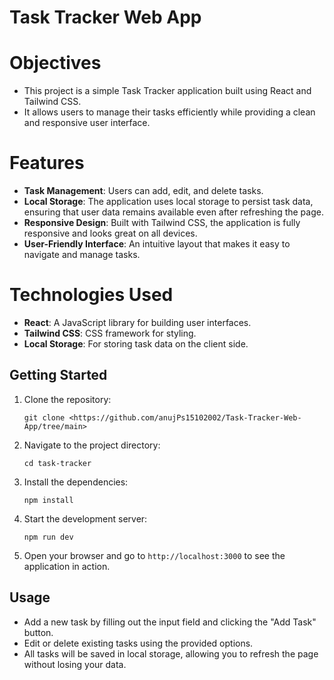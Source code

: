 # Task Tracker Web App
# Objectives
- This project is a simple Task Tracker application built using React and Tailwind CSS.
- It allows users to manage their tasks efficiently while providing a clean and responsive user interface.

# Features

- **Task Management**: Users can add, edit, and delete tasks.
- **Local Storage**: The application uses local storage to persist task data, ensuring that user data remains available even after refreshing the page.
- **Responsive Design**: Built with Tailwind CSS, the application is fully responsive and looks great on all devices.
- **User-Friendly Interface**: An intuitive layout that makes it easy to navigate and manage tasks.

# Technologies Used
- **React**: A JavaScript library for building user interfaces.
- **Tailwind CSS**: CSS framework for styling.
- **Local Storage**: For storing task data on the client side.

## Getting Started
1. Clone the repository:
   ```
   git clone <https://github.com/anujPs15102002/Task-Tracker-Web-App/tree/main>
   ```
2. Navigate to the project directory:
   ```
   cd task-tracker
   ```
3. Install the dependencies:
   ```
   npm install
   ```
4. Start the development server:
   ```
   npm run dev
   ```
5. Open your browser and go to `http://localhost:3000` to see the application in action.

## Usage
- Add a new task by filling out the input field and clicking the "Add Task" button.
- Edit or delete existing tasks using the provided options.
- All tasks will be saved in local storage, allowing you to refresh the page without losing your data.






